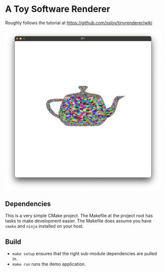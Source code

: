 # A Toy Software Renderer

Roughly follows the tutorial at https://github.com/ssloy/tinyrenderer/wiki

![demo](assets/demo.png)

## Dependencies

This is a very simple CMake project. The Makefile at the project root has tasks to make development easier. The Makefile does assume you have `cmake` and `ninja` installed on your host.

## Build

* `make setup` ensures that the right sub-module dependencies are pulled in.
* `make run` runs the demo application.
